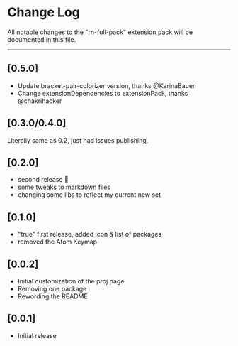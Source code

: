# Change Log

All notable changes to the "rn-full-pack" extension pack will be documented in this file.

---

## [0.5.0]

- Update bracket-pair-colorizer version, thanks @KarinaBauer
- Change extensionDependencies to extensionPack, thanks @chakrihacker

## [0.3.0/0.4.0]

Literally same as 0.2, just had issues publishing.

## [0.2.0]

- second release 🚀
- some tweaks to markdown files
- changing some libs to reflect my current new set

## [0.1.0]

- "true" first release, added icon & list of packages
- removed the Atom Keymap

## [0.0.2]

- Initial customization of the proj page
- Removing one package
- Rewording the README

## [0.0.1]

- Initial release
